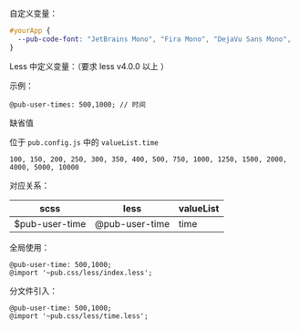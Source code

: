 自定义变量：


```css
#yourApp {
  --pub-code-font: "JetBrains Mono", "Fira Mono", "DejaVu Sans Mono",
}

```



Less 中定义变量：（要求 less v4.0.0 以上 ）

示例：

```
@pub-user-times: 500,1000; // 时间
```

缺省值

位于 `pub.config.js` 中的 `valueList.time`

`100, 150, 200, 250, 300, 350, 400, 500, 750, 1000, 1250, 1500, 2000, 4000, 5000, 10000`

对应关系：

| scss | less | valueList |
| --- | --- | --- |
| $pub-user-time | @pub-user-time | time |



全局使用：

```less
@pub-user-time: 500,1000;
@import '~pub.css/less/index.less';
```

分文件引入：

```less
@pub-user-time: 500,1000;
@import '~pub.css/less/time.less';
```

